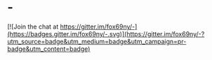 # -

[![Join the chat at https://gitter.im/fox69ny/-](https://badges.gitter.im/fox69ny/-.svg)](https://gitter.im/fox69ny/-?utm_source=badge&utm_medium=badge&utm_campaign=pr-badge&utm_content=badge)